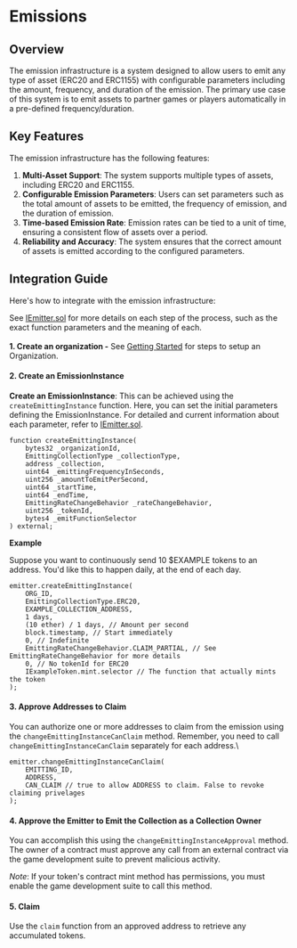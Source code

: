 # Emissions

## Overview

The emission infrastructure is a system designed to allow users to emit any type of asset (ERC20 and ERC1155) with configurable parameters including the amount, frequency, and duration of the emission. The primary use case of this system is to emit assets to partner games or players automatically in a pre-defined frequency/duration.&#x20;

## Key Features

The emission infrastructure has the following features:

1. **Multi-Asset Support**: The system supports multiple types of assets, including ERC20 and ERC1155.
2. **Configurable Emission Parameters**: Users can set parameters such as the total amount of assets to be emitted, the frequency of emission, and the duration of emission.
3. **Time-based Emission Rate**: Emission rates can be tied to a unit of time, ensuring a consistent flow of assets over a period.
4. **Reliability and Accuracy**: The system ensures that the correct amount of assets is emitted according to the configured parameters.

## Integration Guide

Here's how to integrate with the emission infrastructure:

See [IEmitter.sol](https://github.com/TreasureProject/spellcaster-facets/blob/develop/src/interfaces/IEmitter.sol) for more details on each step of the process, such as the exact function parameters and the meaning of each.\
\
**1. Create an organization -** See [Getting Started](./#getting-started) for steps to setup an Organization.

#### 2. Create an EmissionInstance

**Create an EmissionInstance**: This can be achieved using the `createEmittingInstance` function. Here, you can set the initial parameters defining the EmissionInstance. For detailed and current information about each parameter, refer to [IEmitter.sol](https://github.com/TreasureProject/spellcaster-facets/blob/develop/src/interfaces/IEmitter.sol).&#x20;

```solidity
function createEmittingInstance(
    bytes32 _organizationId, 
    EmittingCollectionType _collectionType, 
    address _collection, 
    uint64 _emittingFrequencyInSeconds, 
    uint256 _amountToEmitPerSecond, 
    uint64 _startTime, 
    uint64 _endTime, 
    EmittingRateChangeBehavior _rateChangeBehavior, 
    uint256 _tokenId, 
    bytes4 _emitFunctionSelector
) external;
```

**Example**

Suppose you want to continuously send 10 $EXAMPLE tokens to an address. You'd like this to happen daily, at the end of each day.

```solidity
emitter.createEmittingInstance(
    ORG_ID,
    EmittingCollectionType.ERC20,
    EXAMPLE_COLLECTION_ADDRESS,
    1 days,
    (10 ether) / 1 days, // Amount per second
    block.timestamp, // Start immediately
    0, // Indefinite
    EmittingRateChangeBehavior.CLAIM_PARTIAL, // See EmittingRateChangeBehavior for more details
    0, // No tokenId for ERC20
    IExampleToken.mint.selector // The function that actually mints the token
);
```

#### 3. Approve Addresses to Claim

You can authorize one or more addresses to claim from the emission using the `changeEmittingInstanceCanClaim` method. Remember, you need to call `changeEmittingInstanceCanClaim` separately for each address.\


```solidity
emitter.changeEmittingInstanceCanClaim(
    EMITTING_ID,
    ADDRESS,
    CAN_CLAIM // true to allow ADDRESS to claim. False to revoke claiming privelages
);
```

#### 4. Approve the Emitter to Emit the Collection as a Collection Owner

You can accomplish this using the `changeEmittingInstanceApproval` method. The owner of a contract must approve any call from an external contract via the game development suite to prevent malicious activity.

_Note_: If your token's contract mint method has permissions, you must enable the game development suite to call this method.

#### 5. Claim

Use the `claim` function from an approved address to retrieve any accumulated tokens.



##
